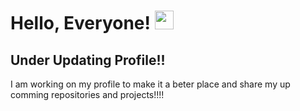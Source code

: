 # Hello, Everyone! <img src="https://raw.githubusercontent.com/MartinHeinz/MartinHeinz/master/wave.gif" width="30px">



## Under Updating Profile!!

I am working on my profile to make it a beter place and share my up comming repositories and projects!!!! 
